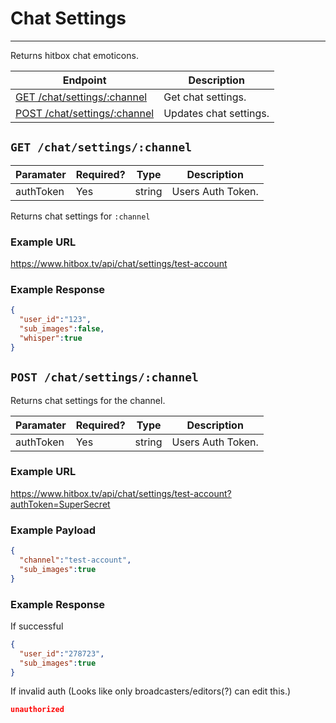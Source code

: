 # Chat Settings
***

Returns hitbox chat emoticons.

| Endpoint | Description |
| ---- | --------------- |
| [GET /chat/settings/:channel](/chat/settings.md#get-chatsettingschannel) | Get chat settings. |
| [POST /chat/settings/:channel](/chat/settings.md#post-chatsettingschannel) | Updates chat settings. |


## `GET /chat/settings/:channel`

| Paramater | Required? | Type | Description |
| ---- | ----- | ---- | ----- |
| authToken | Yes | string | Users Auth Token. | 

Returns chat settings for `:channel`

### Example URL

https://www.hitbox.tv/api/chat/settings/test-account

### Example Response 

```json
{
  "user_id":"123",
  "sub_images":false,
  "whisper":true
}
```

## `POST /chat/settings/:channel`

Returns chat settings for the channel.

| Paramater | Required? | Type | Description |
| ---- | ----- | ---- | ----- |
| authToken | Yes | string | Users Auth Token. | 

### Example URL

https://www.hitbox.tv/api/chat/settings/test-account?authToken=SuperSecret

### Example Payload 

```json
{
  "channel":"test-account",
  "sub_images":true
}
```

### Example Response
If successful

```json
{
  "user_id":"278723",
  "sub_images":true
}
```

If invalid auth (Looks like only broadcasters/editors(?) can edit this.)

```json
unauthorized
```
